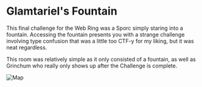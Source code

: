 # Glamtariel's Fountain

This final challenge for the Web Ring was a Sporc simply staring into a fountain. Accessing the fountain presents you with a strange challenge involving type confusion that was a little too CTF-y for my liking, but it was neat regardless.

This room was relatively simple as it only consisted of a fountain, as well as Grinchum who really only shows up after the Challenge is complete.

![Map](/img/fountain/fountainmap.jpg)
